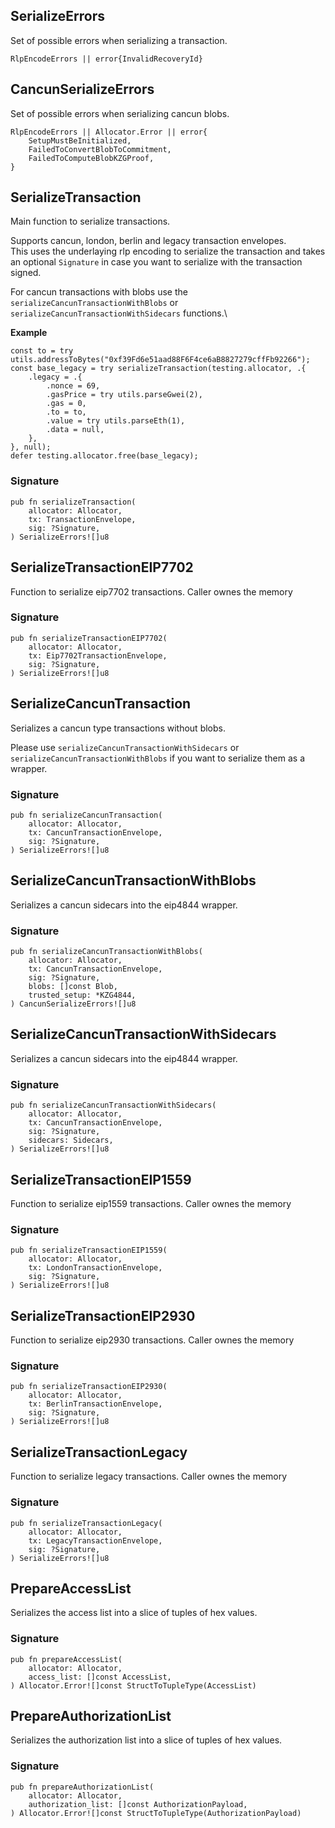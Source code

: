 ## SerializeErrors

Set of possible errors when serializing a transaction.

```zig
RlpEncodeErrors || error{InvalidRecoveryId}
```

## CancunSerializeErrors

Set of possible errors when serializing cancun blobs.

```zig
RlpEncodeErrors || Allocator.Error || error{
    SetupMustBeInitialized,
    FailedToConvertBlobToCommitment,
    FailedToComputeBlobKZGProof,
}
```

## SerializeTransaction
Main function to serialize transactions.

Supports cancun, london, berlin and legacy transaction envelopes.\
This uses the underlaying rlp encoding to serialize the transaction and takes an optional `Signature` in case
you want to serialize with the transaction signed.

For cancun transactions with blobs use the `serializeCancunTransactionWithBlobs` or `serializeCancunTransactionWithSidecars` functions.\

**Example**
```zig
const to = try utils.addressToBytes("0xf39Fd6e51aad88F6F4ce6aB8827279cffFb92266");
const base_legacy = try serializeTransaction(testing.allocator, .{
    .legacy = .{
        .nonce = 69,
        .gasPrice = try utils.parseGwei(2),
        .gas = 0,
        .to = to,
        .value = try utils.parseEth(1),
        .data = null,
    },
}, null);
defer testing.allocator.free(base_legacy);
```

### Signature

```zig
pub fn serializeTransaction(
    allocator: Allocator,
    tx: TransactionEnvelope,
    sig: ?Signature,
) SerializeErrors![]u8
```

## SerializeTransactionEIP7702
Function to serialize eip7702 transactions.
Caller ownes the memory

### Signature

```zig
pub fn serializeTransactionEIP7702(
    allocator: Allocator,
    tx: Eip7702TransactionEnvelope,
    sig: ?Signature,
) SerializeErrors![]u8
```

## SerializeCancunTransaction
Serializes a cancun type transactions without blobs.

Please use `serializeCancunTransactionWithSidecars` or
`serializeCancunTransactionWithBlobs` if you want to
serialize them as a wrapper.

### Signature

```zig
pub fn serializeCancunTransaction(
    allocator: Allocator,
    tx: CancunTransactionEnvelope,
    sig: ?Signature,
) SerializeErrors![]u8
```

## SerializeCancunTransactionWithBlobs
Serializes a cancun sidecars into the eip4844 wrapper.

### Signature

```zig
pub fn serializeCancunTransactionWithBlobs(
    allocator: Allocator,
    tx: CancunTransactionEnvelope,
    sig: ?Signature,
    blobs: []const Blob,
    trusted_setup: *KZG4844,
) CancunSerializeErrors![]u8
```

## SerializeCancunTransactionWithSidecars
Serializes a cancun sidecars into the eip4844 wrapper.

### Signature

```zig
pub fn serializeCancunTransactionWithSidecars(
    allocator: Allocator,
    tx: CancunTransactionEnvelope,
    sig: ?Signature,
    sidecars: Sidecars,
) SerializeErrors![]u8
```

## SerializeTransactionEIP1559
Function to serialize eip1559 transactions.
Caller ownes the memory

### Signature

```zig
pub fn serializeTransactionEIP1559(
    allocator: Allocator,
    tx: LondonTransactionEnvelope,
    sig: ?Signature,
) SerializeErrors![]u8
```

## SerializeTransactionEIP2930
Function to serialize eip2930 transactions.
Caller ownes the memory

### Signature

```zig
pub fn serializeTransactionEIP2930(
    allocator: Allocator,
    tx: BerlinTransactionEnvelope,
    sig: ?Signature,
) SerializeErrors![]u8
```

## SerializeTransactionLegacy
Function to serialize legacy transactions.
Caller ownes the memory

### Signature

```zig
pub fn serializeTransactionLegacy(
    allocator: Allocator,
    tx: LegacyTransactionEnvelope,
    sig: ?Signature,
) SerializeErrors![]u8
```

## PrepareAccessList
Serializes the access list into a slice of tuples of hex values.

### Signature

```zig
pub fn prepareAccessList(
    allocator: Allocator,
    access_list: []const AccessList,
) Allocator.Error![]const StructToTupleType(AccessList)
```

## PrepareAuthorizationList
Serializes the authorization list into a slice of tuples of hex values.

### Signature

```zig
pub fn prepareAuthorizationList(
    allocator: Allocator,
    authorization_list: []const AuthorizationPayload,
) Allocator.Error![]const StructToTupleType(AuthorizationPayload)
```

